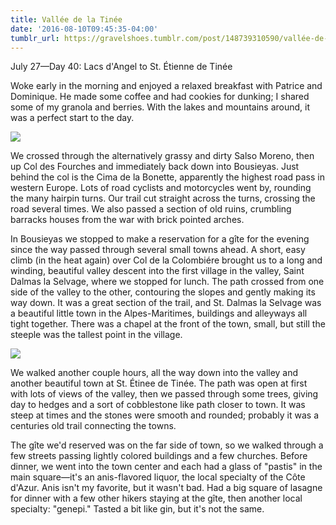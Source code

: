 ```yaml
---
title: Vallée de la Tinée
date: '2016-08-10T09:45:35-04:00'
tumblr_url: https://gravelshoes.tumblr.com/post/148739310590/vallée-de-la-tinée
---
```


July 27—Day 40: Lacs d'Angel to St. Étienne de Tinée

Woke early in the morning and enjoyed a relaxed breakfast with Patrice
and Dominique. He made some coffee and had cookies for dunking; I shared
some of my granola and berries. With the lakes and mountains around, it
was a perfect start to the day.

![](https://66.media.tumblr.com/bd76a6c40c552eba8d04db2191ca862b/tumblr_inline_obonzxDWyF1uncvcw_1280.jpg)

We crossed through the alternatively grassy and dirty Salso Moreno, then
up Col des Fourches and immediately back down into Bousieyas. Just
behind the col is the Cima de la Bonette, apparently the highest road
pass in western Europe. Lots of road cyclists and motorcycles went by,
rounding the many hairpin turns. Our trail cut straight across the
turns, crossing the road several times. We also passed a section of old
ruins, crumbling barracks houses from the war with brick pointed arches.

In Bousieyas we stopped to make a reservation for a gîte for the evening
since the way passed through several small towns ahead. A short, easy
climb (in the heat again) over Col de la Colombiére brought us to a long
and winding, beautiful valley descent into the first village in the
valley, Saint Dalmas la Selvage, where we stopped for lunch. The path
crossed from one side of the valley to the other, contouring the slopes
and gently making its way down. It was a great section of the trail, and
St. Dalmas la Selvage was a beautiful little town in the
Alpes-Maritimes, buildings and alleyways all tight together. There was a
chapel at the front of the town, small, but still the steeple was the
tallest point in the village.

![](https://66.media.tumblr.com/11070aee605e9f8cdc2f7abf33c12c41/tumblr_inline_obonwoEB3g1uncvcw_1280.jpg)

We walked another couple hours, all the way down into the valley and
another beautiful town at St. Étinee de Tinée. The path was open at
first with lots of views of the valley, then we passed through some
trees, giving day to hedges and a sort of cobblestone like path closer
to town. It was steep at times and the stones were smooth and rounded;
probably it was a centuries old trail connecting the towns.

The gîte we'd reserved was on the far side of town, so we walked through
a few streets passing lightly colored buildings and a few churches.
Before dinner, we went into the town center and each had a glass of
"pastis" in the main square—it's an anis-flavored liquor, the local
specialty of the Côte d'Azur. Anis isn't my favorite, but it wasn't bad.
Had a big square of lasagne for dinner with a few other hikers staying
at the gîte, then another local specialty: "genepi." Tasted a bit like
gin, but it's not the same.

